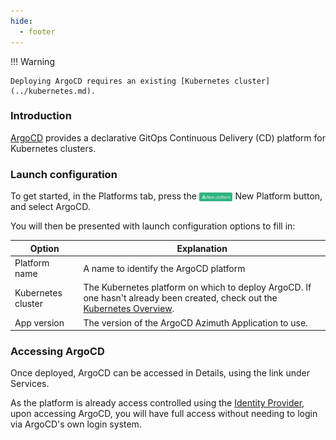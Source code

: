 ```yaml
---
hide:
  - footer
---
```

!!! Warning

    Deploying ArgoCD requires an existing [Kubernetes cluster](../kubernetes.md).

### Introduction
[ArgoCD](https://argo-cd.readthedocs.io/en/stable/) provides a declarative GitOps Continuous Delivery (CD) platform for Kubernetes clusters.

### Launch configuration

To get started, in the Platforms tab, press the <img loading="lazy" class="off-glb" src="../../../assets/images/new-platform-button.svg" style="height:1em; vertical-align:middle;"> New Platform button, and select ArgoCD.

You will then be presented with launch configuration options to fill in:

|**Option**                                | **Explanation**|
|------------------------------------------|---------------------------|
|Platform name|A name to identify the ArgoCD platform|
|Kubernetes cluster|The Kubernetes platform on which to deploy ArgoCD. If one hasn't already been created, check out the [Kubernetes Overview](../kubernetes.md).|
|App version|The version of the ArgoCD Azimuth Application to use.|

### Accessing ArgoCD
Once deployed, ArgoCD can be accessed in Details, using the link under Services.

As the platform is already access controlled using the [Identity Provider](../../identity_provider/identity_provider.md), upon accessing ArgoCD, you will have full access without needing to login via ArgoCD's own login system.